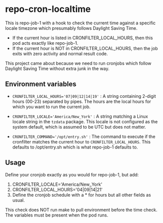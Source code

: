 # repo-cron-localtime

This is repo-job-1 with a hook to check the current time against a specific locale timezone which presumably follows Daylight Saving Time.

- If the current hour is listed in CRONFILTER_LOCAL_HOURS, then this pod acts exactly like repo-job-1.
- If the current hour is NOT in CRONFILTER_LOCAL_HOURS, then the job exits with zero activity and normal result code.

This project came about because we need to run cronjobs which follow Daylight Saving Time without extra junk in the way.

## Environment variables

- `CRONFILTER_LOCAL_HOURS='07|09|12|14|19'`
: A string containing 2-digit hours (00-23) separated by pipes. The hours are the local hours for which you want to run the current job.

- `CRONFILTER_LOCALE='America/New_York'`
: A string matching a Linux locale string in the `tzdata` package. This locale is not configured as the system default, which is assumed to be UTC but does not matter.

- `CRONFILTER_COMMAND='/opt/entry.sh'`
: The command to execute if the cronfilter matches the current hour to `CRONFILTER_LOCAL_HOURS`.
This defaults to /opt/entry.sh which is what repo-job-1 defaults to.

## Usage

Define your cronjob exactly as you would for repo-job-1, but add:
1. CRONFILTER_LOCALE='America/New_York'
2. CRONFILTER_LOCAL_HOURS='04|09|14|21'
3. Define the cronjob schedule with a * for hours but all other fields as usual.

This check does NOT run make to pull environment before the time check. The variables must be present when the pod runs.